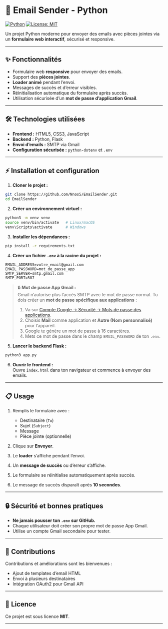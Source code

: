 # 📧 Email Sender - Python

[![Python](https://img.shields.io/badge/Python-3.10+-blue?logo=python&logoColor=white)](https://www.python.org/)
[![License: MIT](https://img.shields.io/badge/License-MIT-green)](https://opensource.org/licenses/MIT)

Un projet Python moderne pour envoyer des emails avec pièces jointes via un **formulaire web interactif**, sécurisé et responsive.

---

## **✨ Fonctionnalités**

- Formulaire web **responsive** pour envoyer des emails.
- Support des **pièces jointes**.
- **Loader animé** pendant l’envoi.
- Messages de succès et d’erreur visibles.
- Réinitialisation automatique du formulaire après succès.
- Utilisation sécurisée d’un **mot de passe d’application Gmail**.

---

## **🛠 Technologies utilisées**

- **Frontend :** HTML5, CSS3, JavaScript  
- **Backend :** Python, Flask  
- **Envoi d’emails :** SMTP via Gmail  
- **Configuration sécurisée :** `python-dotenv` et `.env`

---

## **⚡ Installation et configuration**

1. **Cloner le projet :**

```bash
git clone https://github.com/Nnos5/EmailSender.git
cd EmailSender

```

2. **Créer un environnement virtuel :**

```bash
python3 -m venv venv
source venv/bin/activate   # Linux/macOS
venv\Scripts\activate      # Windows
```

3. **Installer les dépendances :**

```bash
pip install -r requirements.txt
```

4. **Créer un fichier `.env` à la racine du projet :**

```env
EMAIL_ADDRESS=votre_email@gmail.com
EMAIL_PASSWORD=mot_de_passe_app
SMTP_SERVER=smtp.gmail.com
SMTP_PORT=587
```

> 🔒 **Mot de passe App Gmail :**  
> Gmail n’autorise plus l’accès SMTP avec le mot de passe normal. Tu dois créer un **mot de passe spécifique aux applications** :
> 1. Va sur [Compte Google → Sécurité → Mots de passe des applications](https://myaccount.google.com/apppasswords).  
> 2. Choisis **Mail** comme application et **Autre (Nom personnalisé)** pour l’appareil.  
> 3. Google te génère un mot de passe à 16 caractères.  
> 4. Mets ce mot de passe dans le champ `EMAIL_PASSWORD` de ton `.env`.

5. **Lancer le backend Flask :**

```bash
python3 app.py
```

6. **Ouvrir le frontend :**  
Ouvre `index.html` dans ton navigateur et commence à envoyer des emails.

---

## **📋 Usage**

1. Remplis le formulaire avec :  
   - Destinataire (`To`)  
   - Sujet (`Subject`)  
   - Message  
   - Pièce jointe (optionnelle)  

2. Clique sur **Envoyer**.  
3. Le **loader** s’affiche pendant l’envoi.  
4. Un **message de succès** ou d’erreur s’affiche.  
5. Le formulaire se réinitialise automatiquement après succès.  
6. Le message de succès disparaît après **10 secondes**.

---

## **🔒 Sécurité et bonnes pratiques**

- **Ne jamais pousser ton `.env` sur GitHub.**  
- Chaque utilisateur doit créer son propre mot de passe App Gmail.  
- Utilise un compte Gmail secondaire pour tester.

---

## **🤝 Contributions**

Contributions et améliorations sont les bienvenues :  
- Ajout de templates d’email HTML  
- Envoi à plusieurs destinataires  
- Intégration OAuth2 pour Gmail API

---

## **📄 Licence**

Ce projet est sous licence **MIT**.

---

